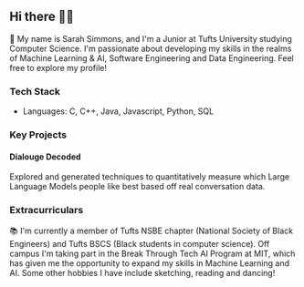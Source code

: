 ## Hi there 👋🏾

🌱 My name is Sarah Simmons, and I'm a Junior at Tufts University studying Computer Science. I'm passionate about developing my skills in the realms of Machine Learning & AI, Software Engineering and Data Engineering. Feel free to explore my profile!

### Tech Stack
- Languages: C, C++, Java, Javascript, Python, SQL

### Key Projects
#### Dialouge Decoded
Explored and generated techniques to quantitatively measure which Large Language Models people like best based off real conversation data.

### Extracurriculars
📚 I'm currently a member of Tufts NSBE chapter (National Society of Black Engineers) and Tufts BSCS (Black students in computer science). Off campus I'm taking part in the Break Through Tech AI Program at MIT, which has given me the opportunity to expand my skills in Machine Learning and AI. Some other hobbies I have include sketching, reading and dancing!


<!--
**SarahSimmmons/SarahSimmmons** is a ✨ _special_ ✨ repository because its `README.md` (this file) appears on your GitHub profile.

Here are some ideas to get you started:

- 🔭 I’m currently working on ...
- 🌱 I’m currently learning ...
- 👯 I’m looking to collaborate on ...
- 🤔 I’m looking for help with ...
- 💬 Ask me about ...
- 📫 How to reach me: ...
- 😄 Pronouns: ...
- ⚡ Fun fact: ...
-->

